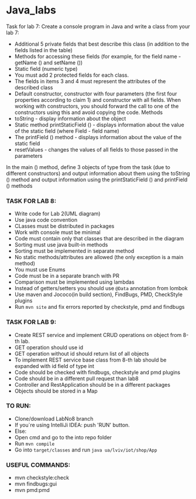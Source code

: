 # Java_labs
Task for lab 7:
Create a console program in Java and write a class from your lab 7:
- Additional 5 private fields that best describe this class (in addition to the fields listed in the table)
- Methods for accessing these fields (for example, for the field name - getName () and setName ())
- Static field (numeric type)
- You must add 2 protected fields for each class.
- The fields in items 3 and 4 must represent the attributes of the described class
- Default constructor, constructor with four parameters (the first four properties according to claim 1) and constructor with all fields. When working with constructors, you should forward the call to one of the constructors using this and avoid copying the code.
Methods
- toString - display information about the object
- Static method printStaticField () - displays information about the value of the static field (where Field - field name)
- The printField () method - displays information about the value of the static field
- resetValues ​​- changes the values ​​of all fields to those passed in the parameters

In the main () method, define 3 objects of type from the task (due to different constructors) and output information about them using the toString () method and output information using the printStaticField () and printField () methods

### TASK FOR LAB 8:
 - Write code for Lab 2(UML diagram)
 - Use java code convention
 - CLasses must be distributed in packages
 - Work with console must be minimal
 - Code must contain only that classes that are described in the diagram
 - Sorting must use java built-in methods
 - Sorting must be implemented in separate method
 - No static methods/attributes are allowed (the only exception is a main method)
 - You must use Enums
 - Code must be in a separate branch with PR
 - Comparison must be implemented using lambdas
 - Instead of getters/setters you should use `@Data` annotation from lombok
 - Use maven and Jococo(in build section), FindBugs, PMD, CheckStyle plugins
 - Run `mvn site` and fix errors reported by checkstyle, pmd and findbugs
 
### TASK FOR LAB 9:

+ Create REST service and implement CRUD operations on object from 8-th lab.
+ GET operation should use id
+ GET operation without id should return list of all objects
+ To implement REST service base class from 8-th lab should be expanded with id field of type int
+ Code should be checked with findbugs, checkstyle and pmd plugins
+ Code should be in a different pull request than lab8
+ Controller and RestApplication should be in a different packages
+ Objects should be stored in a Map




### TO RUN:
 - Clone/download LabNo8 branch
 - If you`re using IntelliJi IDEA: push 'RUN' button. 
 - Else:
 - Open cmd and go to the into repo folder
 - Run `mvn compile`
 - Go into `target/classes` and run `java ua/lviv/iot/shop/App` 
 
 ### USEFUL COMMANDS:
- mvn checkstyle:check
- mvn findbugs:gui
- mvn pmd:pmd
